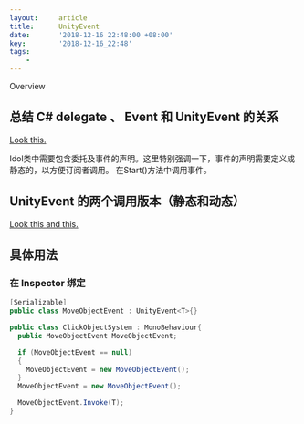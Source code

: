 ```yaml
---
layout:     article
title:      UnityEvent
date:       '2018-12-16 22:48:00 +08:00'
key:        '2018-12-16_22:48'
tags:
    -
---
```


Overview
<!--more-->


## 总结 C# delegate 、 Event 和 UnityEvent 的关系

  [Look this.](https://blog.csdn.net/qq_28849871/article/details/78366236)

  Idol类中需要包含委托及事件的声明。这里特别强调一下，事件的声明需要定义成静态的，以方便订阅者调用。
  在Start()方法中调用事件。


## UnityEvent 的两个调用版本（静态和动态）

  [Look this ](https://docs.unity3d.com/Manual/UnityEvents.html)[and this.](https://forum.unity.com/threads/unityaction-unityevent-parameters-and-serialization.469240/)

## 具体用法

### 在 Inspector 绑定

```cs
[Serializable]
public class MoveObjectEvent : UnityEvent<T>{}

public class ClickObjectSystem : MonoBehaviour{
  public MoveObjectEvent MoveObjectEvent;

  if (MoveObjectEvent == null)
  {
    MoveObjectEvent = new MoveObjectEvent();
  }
  MoveObjectEvent = new MoveObjectEvent();

  MoveObjectEvent.Invoke(T);
}
```
